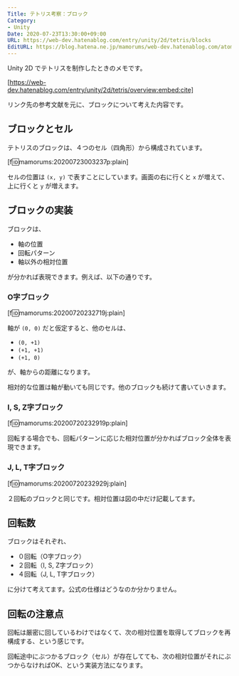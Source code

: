 ```yaml
---
Title: テトリス考察：ブロック
Category:
- Unity
Date: 2020-07-23T13:30:00+09:00
URL: https://web-dev.hatenablog.com/entry/unity/2d/tetris/blocks
EditURL: https://blog.hatena.ne.jp/mamorums/web-dev.hatenablog.com/atom/entry/26006613601481660
---
```


Unity 2D でテトリスを制作したときのメモです。

[https://web-dev.hatenablog.com/entry/unity/2d/tetris/overview:embed:cite]

リンク先の参考文献を元に、ブロックについて考えた内容です。


## ブロックとセル
テトリスのブロックは、４つのセル（四角形）から構成されています。

[f:id:mamorums:20200723003237p:plain]

セルの位置は `(x, y)` で表すことにしています。画面の右に行くと `x` が増えて、上に行くと `y` が増えます。


## ブロックの実装
ブロックは、

- 軸の位置
- 回転パターン
- 軸以外の相対位置

が分かれば表現できます。例えば、以下の通りです。

### O字ブロック
[f:id:mamorums:20200720232719j:plain]

軸が `(0, 0)` だと仮定すると、他のセルは、

- `(0, +1)`
- `(+1, +1)`
- `(+1, 0)`

が、軸からの距離になります。

相対的な位置は軸が動いても同じです。他のブロックも続けて書いていきます。

### I, S, Z字ブロック
[f:id:mamorums:20200720232919p:plain]

回転する場合でも、回転パターンに応じた相対位置が分かればブロック全体を表現できます。

### J, L, T字ブロック
[f:id:mamorums:20200720232929j:plain]

２回転のブロックと同じです。相対位置は図の中だけ記載してます。


## 回転数
ブロックはそれぞれ、

- ０回転（O字ブロック）
- ２回転（I, S, Z字ブロック）
- ４回転（J, L, T字ブロック）

に分けて考えてます。公式の仕様はどうなのか分かりません。


## 回転の注意点
回転は厳密に回しているわけではなくて、次の相対位置を取得してブロックを再構成する、という感じです。

回転途中にぶつかるブロック（セル）が存在してても、次の相対位置がそれにぶつからなければOK、という実装方法になります。


